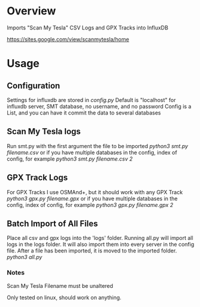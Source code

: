 # Overview
Imports "Scan My Tesla" CSV Logs and GPX Tracks into InfluxDB

https://sites.google.com/view/scanmytesla/home

# Usage

## Configuration
Settings for influxdb are stored in *config.py*
Default is "localhost" for influxdb server, SMT database, no username, and no password
Config is a List, and you can have it commit the data to several databases

## Scan My Tesla logs
Run smt.py with the first argument the file to be imported
*python3 smt.py filename.csv*
or if you have multiple databases in the config, index of config, for example
*python3 smt.py filename.csv 2*

## GPX Track Logs
For GPX Tracks I use OSMAnd+, but it should work with any GPX Track
*python3 gpx.py filename.gpx*
or if you have multiple databases in the config, index of config, for example
*python3 gpx.py filename.gpx 2*

## Batch Import of All Files
Place all csv and gpx logs into the 'logs' folder.
Running all.py will import all logs in the logs folder.
It will also import them into every server in the config file.
After a file has been imported, it is moved to the imported folder.
*python3 all.py*

### Notes
Scan My Tesla Filename must be unaltered

Only tested on linux, should work on anything.